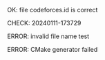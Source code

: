 OK: file codeforces.id is correct
CHECK: 20240111-173729
ERROR: invalid file name test
ERROR: CMake generator failed
